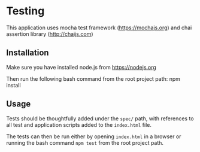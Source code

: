 # Testing
This application uses mocha test framework (https://mochajs.org) and chai assertion library (http://chaijs.com)

## Installation
Make sure you have installed node.js from https://nodejs.org

Then run the following bash command from the root project path:
    npm install

## Usage
Tests should be thoughtfully added  under the `spec/` path, with references to all test and application scripts added to the `index.html` file.

The tests can then be run either by opening `index.html` in a browser or running the bash command `npm test` from the root project path.

